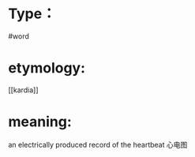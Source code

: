 # Type：
#word 
# etymology: 
[[kardia]]
# meaning: 
an electrically produced record of the heartbeat
心电图